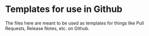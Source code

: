 # Templates for use in Github

The files here are meant to be used as templates for things like Pull Requests, Release Notes, etc. on Github.

